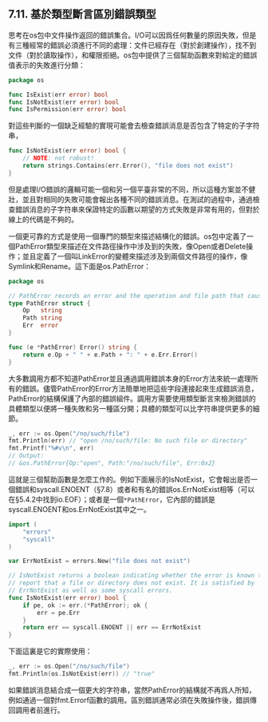 ## 7.11. 基於類型斷言區別錯誤類型

思考在os包中文件操作返回的錯誤集合。I/O可以因爲任何數量的原因失敗，但是有三種經常的錯誤必須進行不同的處理：文件已經存在（對於創建操作），找不到文件（對於讀取操作），和權限拒絕。os包中提供了三個幫助函數來對給定的錯誤值表示的失敗進行分類：

```go
package os

func IsExist(err error) bool
func IsNotExist(err error) bool
func IsPermission(err error) bool
```

對這些判斷的一個缺乏經驗的實現可能會去檢查錯誤消息是否包含了特定的子字符串，

```go
func IsNotExist(err error) bool {
	// NOTE: not robust!
	return strings.Contains(err.Error(), "file does not exist")
}
```

但是處理I/O錯誤的邏輯可能一個和另一個平臺非常的不同，所以這種方案並不健壯，並且對相同的失敗可能會報出各種不同的錯誤消息。在測試的過程中，通過檢查錯誤消息的子字符串來保證特定的函數以期望的方式失敗是非常有用的，但對於線上的代碼是不夠的。

一個更可靠的方式是使用一個專門的類型來描述結構化的錯誤。os包中定義了一個PathError類型來描述在文件路徑操作中涉及到的失敗，像Open或者Delete操作；並且定義了一個叫LinkError的變體來描述涉及到兩個文件路徑的操作，像Symlink和Rename。這下面是os.PathError：

```go
package os

// PathError records an error and the operation and file path that caused it.
type PathError struct {
	Op   string
	Path string
	Err  error
}

func (e *PathError) Error() string {
	return e.Op + " " + e.Path + ": " + e.Err.Error()
}
```

大多數調用方都不知道PathError並且通過調用錯誤本身的Error方法來統一處理所有的錯誤。儘管PathError的Error方法簡單地把這些字段連接起來生成錯誤消息，PathError的結構保護了內部的錯誤組件。調用方需要使用類型斷言來檢測錯誤的具體類型以便將一種失敗和另一種區分開；具體的類型可以比字符串提供更多的細節。

```go
_, err := os.Open("/no/such/file")
fmt.Println(err) // "open /no/such/file: No such file or directory"
fmt.Printf("%#v\n", err)
// Output:
// &os.PathError{Op:"open", Path:"/no/such/file", Err:0x2}
```

這就是三個幫助函數是怎麼工作的。例如下面展示的IsNotExist，它會報出是否一個錯誤和syscall.ENOENT（§7.8）或者和有名的錯誤os.ErrNotExist相等（可以在§5.4.2中找到io.EOF）；或者是一個`*PathError`，它內部的錯誤是syscall.ENOENT和os.ErrNotExist其中之一。

```go
import (
	"errors"
	"syscall"
)

var ErrNotExist = errors.New("file does not exist")

// IsNotExist returns a boolean indicating whether the error is known to
// report that a file or directory does not exist. It is satisfied by
// ErrNotExist as well as some syscall errors.
func IsNotExist(err error) bool {
	if pe, ok := err.(*PathError); ok {
		err = pe.Err
	}
	return err == syscall.ENOENT || err == ErrNotExist
}
```

下面這裏是它的實際使用：

```go
_, err := os.Open("/no/such/file")
fmt.Println(os.IsNotExist(err)) // "true"
```

如果錯誤消息結合成一個更大的字符串，當然PathError的結構就不再爲人所知，例如通過一個對fmt.Errorf函數的調用。區別錯誤通常必須在失敗操作後，錯誤傳回調用者前進行。
